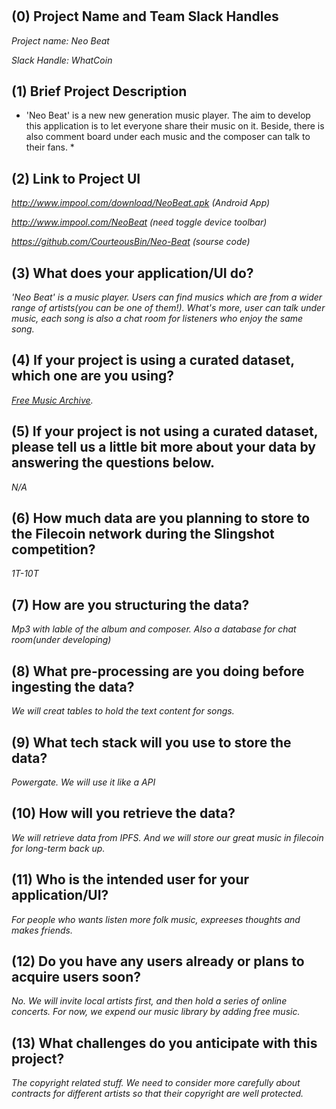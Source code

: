 # <Neo Beat>


## (0) Project Name and Team Slack Handles

*Project name: Neo Beat*

*Slack Handle: WhatCoin*

## (1) Brief Project Description

* 'Neo Beat' is a new new generation music player. The aim to develop this application is to let everyone share their music on it. Beside, there is also comment board under each music and the composer can talk to their fans.  *

## (2) Link to Project UI

*http://www.impool.com/download/NeoBeat.apk (Android App)*

*http://www.impool.com/NeoBeat (need toggle device toolbar)*

*https://github.com/CourteousBin/Neo-Beat (sourse code)*

## (3) What does your application/UI do?

*'Neo Beat' is a music player. Users can find musics which are from a wider range of artists(you can be one of them!). What's more, user can talk under music, each song is also a chat room for listeners who enjoy the same song.*

## (4) If your project is using a curated dataset, which one are you using?

*[Free Music Archive](https://github.com/mdeff/fma).*

## (5) If your project is not using a curated dataset, please tell us a little bit more about your data by answering the questions below.

*N/A*

## (6) How much data are you planning to store to the Filecoin network during the Slingshot competition?

*1T-10T*

## (7) How are you structuring the data?

*Mp3 with lable of the album and composer. Also a database for chat room(under developing)*

## (8) What pre-processing are you doing before ingesting the data?

*We will creat tables to hold the text content for songs.*

## (9)  What tech stack will you use to store the data?

*Powergate. We will use it like a API*

## (10) How will you retrieve the data?

*We will retrieve data from IPFS. And we will store our great music in filecoin for long-term back up.*

## (11) Who is the intended user for your application/UI?

*For people who wants listen more folk music, expreeses thoughts and makes friends.*

## (12) Do you have any users already or plans to acquire users soon?

*No. We will invite local artists first, and then hold a series of online concerts. For now, we expend our music library by adding free music.*

## (13) What challenges do you anticipate with this project?

*The copyright related stuff. We need to consider more carefully about contracts for different artists so that their copyright are well protected.*
